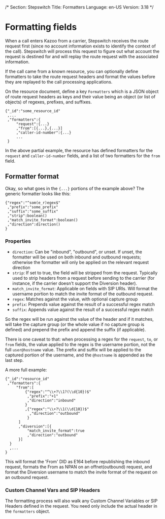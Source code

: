 /*
Section: Stepswitch
Title: Formatters
Language: en-US
Version: 3.18
*/

# Formatting fields

When a call enters Kazoo from a carrier, Stepswitch receives the route request first (since no account information exists to identify the context of the call). Stepswitch will process this request to figure out what account the request is destined for and will replay the route request with the associated information.

If the call came from a known resource, you can optionally define formatters to take the route request headers and format the values before they are replayed to the call processing applications.

On the resource document, define a key `Formatters` which is a JSON object of route request headers as keys and their value being an object (or list of objects) of regexes, prefixes, and suffixes.

    {"_id":"some_resource_id"
     ,...
     ,"formatters":{
         "request":{...}
         ,"from":[{...},{...}]
         ,"caller-id-number":{...}
         ...
     }

In the above partial example, the resource has defined formatters for the `request` and `caller-id-number` fields, and a list of two formatters for the `from` field.

## Formatter format

Okay, so what goes in the `{...}` portions of the example above? The generic formatter looks like this:

    {"regex":"^som(e_r)egex$"
     ,"prefix":"some_prefix"
     ,"suffix":"some_suffix"
     ,"strip":boolean()
     ,"match_invite_format":boolean()
     ,"direction":direction()
    }

### Properties

* `direction`: Can be "inbound", "outbound", or unset. If unset, the formatter will be used on both inbound and outbound requests; otherwise the formatter will only be applied on the relevant request direction
* `strip`: If set to true, the field will be stripped from the request. Typically used to strip headers from a request before sending to the carrier (for instance, if the carrier doesn't support the Diversion header).
* `match_invite_format`: Applicable on fields with SIP URIs. Will format the username portion to match the invite format of the outbound request.
* `regex`: Matches against the value, with optional capture group
* `prefix`: Prepends value against the result of a successful regex match
* `suffix`: Appends value against the result of a successful regex match

So the regex will be run against the value of the header and if it matches, will take the capture group (or the whole value if no capture group is defined) and prepend the prefix and append the suffix (if applicable).

There is one caveat to that: when processing a regex for the `request`, `to`, or `from` fields, the value applied to the regex is the username portion, not the full `user@hostname` value. The prefix and suffix will be applied to the captured portion of the username, and the `@hostname` is appended as the last step.

A more full example:

    {"_id":"resource_id"
     ,"formatters":{
         "from":[
             {"regex":"^\\+?\\1?(\\d{10})$"
              ,"prefix":"+1"
              ,"direction":"inbound"
             }
             ,{"regex":"\\+?\\1(\\d{10})$"
               ,"direction":"outbound"
              }
          ]
          ,"diversion":[{
              "match_invite_format":true
              ,"direction":"outbound"
          }]
      }
      ,...
    }

This will format the 'From' DID as E164 before republishing the inbound request, formats the From as NPAN on an offnet(outbound) request, and format the Diversion username to match the invite format of the request on an outbound request.

### Custom Channel Vars and SIP Headers

The formatting process will also walk any Custom Channel Variables or SIP Headers defined in the request. You need only include the actual header in the `formatters` object.
